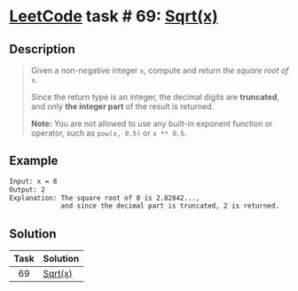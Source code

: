 # [LeetCode][leetcode] task # 69: [Sqrt(x)][task]

Description
-----------

> Given a non-negative integer `x`, compute and return _the square root of_ `x`.
> 
> Since the return type is an integer, the decimal digits are **truncated**,
> and only **the integer part** of the result is returned.
> 
> **Note:** You are not allowed to use any built-in exponent function
> or operator, such as `pow(x, 0.5)` or `x ** 0.5`.

Example
-------

```sh
Input: x = 8
Output: 2
Explanation: The square root of 8 is 2.82842...,
             and since the decimal part is truncated, 2 is returned.
```

Solution
--------

| Task | Solution            |
|:----:|:--------------------|
|  69  | [Sqrt(x)][solution] |


[leetcode]: <http://leetcode.com/>
[task]: <https://leetcode.com/problems/sqrtx/>
[solution]: <https://github.com/wellaxis/witalis-jkit/blob/main/module/tasks/src/main/java/com/witalis/jkit/tasks/core/task/leetcode/h1/p69/option/Practice.java>
